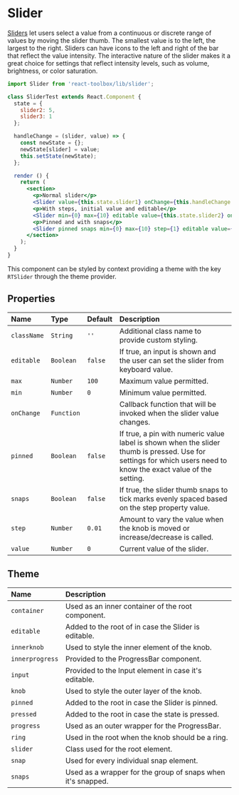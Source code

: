 # Slider

[Sliders](https://www.google.com/design/spec/components/sliders.html#) let users select a value from a continuous or discrete range of values by moving the slider thumb. The smallest value is to the left, the largest to the right. Sliders can have icons to the left and right of the bar that reflect the value intensity. The interactive nature of the slider makes it a great choice for settings that reflect intensity levels, such as volume, brightness, or color saturation.

<!-- example -->
```jsx
import Slider from 'react-toolbox/lib/slider';

class SliderTest extends React.Component {
  state = {
    slider2: 5,
    slider3: 1
  };

  handleChange = (slider, value) => {
    const newState = {};
    newState[slider] = value;
    this.setState(newState);
  };

  render () {
    return (
      <section>
        <p>Normal slider</p>
        <Slider value={this.state.slider1} onChange={this.handleChange.bind(this, 'slider1')} />
        <p>With steps, initial value and editable</p>
        <Slider min={0} max={10} editable value={this.state.slider2} onChange={this.handleChange.bind(this, 'slider2')} />
        <p>Pinned and with snaps</p>
        <Slider pinned snaps min={0} max={10} step={1} editable value={this.state.slider3} onChange={this.handleChange.bind(this, 'slider3')} />
      </section>
    );
  }
}
```

This component can be styled by context providing a theme with the key `RTSlider` through the theme provider.

## Properties

| Name          | Type          | Default   | Description|
|:-----|:-----|:-----|:-----|
| `className`   | `String`      | `''`      | Additional class name to provide custom styling.|
| `editable`    | `Boolean`     | `false`   | If true, an input is shown and the user can set the slider from keyboard value.|
| `max`         | `Number`      | `100`     | Maximum value permitted.|
| `min`         | `Number`      | `0`       | Minimum value permitted.|
| `onChange`    | `Function`    |           | Callback function that will be invoked when the slider value changes.|
| `pinned`      | `Boolean`     | `false`   | If true, a pin with numeric value label is shown when the slider thumb is pressed. Use for settings for which users need to know the exact value of the setting.|
| `snaps`       | `Boolean`     | `false`   | If true, the slider thumb snaps to tick marks evenly spaced based on the step property value.|
| `step`        | `Number`      | `0.01`    | Amount to vary the value when the knob is moved or increase/decrease is called.|
| `value`       | `Number`      | `0`       | Current value of the slider.|

## Theme

| Name     | Description|
|:---------|:-----------|
| `container` | Used as an inner container of the root component.|
| `editable` | Added to the root of in case the Slider is editable.|
| `innerknob` | Used to style the inner element of the knob.|
| `innerprogress` | Provided to the ProgressBar component.|
| `input` | Provided to the Input element in case it's editable.|
| `knob` | Used to style the outer layer of the knob.|
| `pinned` | Added to the root in case the Slider is pinned.|
| `pressed` | Added to the root in case the state is pressed.|
| `progress` | Used as an outer wrapper for the ProgressBar.|
| `ring` | Used in the root when the knob should be a ring.|
| `slider` | Class used for the root element.|
| `snap` | Used for every individual snap element.|
| `snaps` | Used as a wrapper for the group of snaps when it's snapped.|
